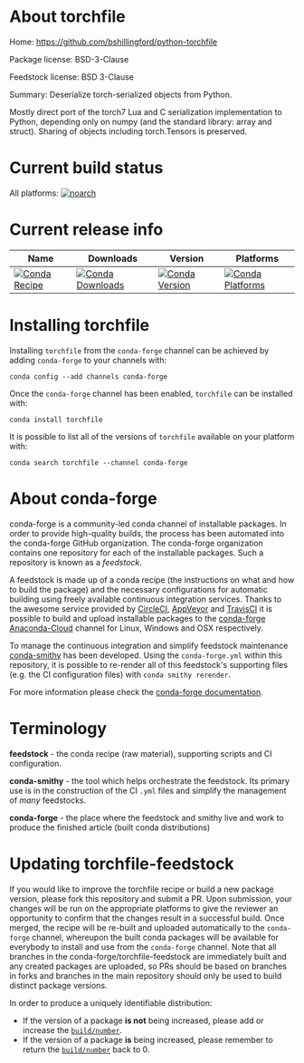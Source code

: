 About torchfile
===============

Home: https://github.com/bshillingford/python-torchfile

Package license: BSD-3-Clause

Feedstock license: BSD 3-Clause

Summary: Deserialize torch-serialized objects from Python.

Mostly direct port of the torch7 Lua and C serialization implementation to
Python, depending only on numpy (and the standard library: array and
struct). Sharing of objects including torch.Tensors is preserved.


Current build status
====================

All platforms:
[![noarch](https://img.shields.io/circleci/project/github/conda-forge/torchfile-feedstock/master.svg?label=noarch)](https://circleci.com/gh/conda-forge/torchfile-feedstock)

Current release info
====================

| Name | Downloads | Version | Platforms |
| --- | --- | --- | --- |
| [![Conda Recipe](https://img.shields.io/badge/recipe-torchfile-green.svg)](https://anaconda.org/conda-forge/torchfile) | [![Conda Downloads](https://img.shields.io/conda/dn/conda-forge/torchfile.svg)](https://anaconda.org/conda-forge/torchfile) | [![Conda Version](https://img.shields.io/conda/vn/conda-forge/torchfile.svg)](https://anaconda.org/conda-forge/torchfile) | [![Conda Platforms](https://img.shields.io/conda/pn/conda-forge/torchfile.svg)](https://anaconda.org/conda-forge/torchfile) |

Installing torchfile
====================

Installing `torchfile` from the `conda-forge` channel can be achieved by adding `conda-forge` to your channels with:

```
conda config --add channels conda-forge
```

Once the `conda-forge` channel has been enabled, `torchfile` can be installed with:

```
conda install torchfile
```

It is possible to list all of the versions of `torchfile` available on your platform with:

```
conda search torchfile --channel conda-forge
```


About conda-forge
=================

conda-forge is a community-led conda channel of installable packages.
In order to provide high-quality builds, the process has been automated into the
conda-forge GitHub organization. The conda-forge organization contains one repository
for each of the installable packages. Such a repository is known as a *feedstock*.

A feedstock is made up of a conda recipe (the instructions on what and how to build
the package) and the necessary configurations for automatic building using freely
available continuous integration services. Thanks to the awesome service provided by
[CircleCI](https://circleci.com/), [AppVeyor](http://www.appveyor.com/)
and [TravisCI](https://travis-ci.org/) it is possible to build and upload installable
packages to the [conda-forge](https://anaconda.org/conda-forge)
[Anaconda-Cloud](http://docs.anaconda.org/) channel for Linux, Windows and OSX respectively.

To manage the continuous integration and simplify feedstock maintenance
[conda-smithy](http://github.com/conda-forge/conda-smithy) has been developed.
Using the ``conda-forge.yml`` within this repository, it is possible to re-render all of
this feedstock's supporting files (e.g. the CI configuration files) with ``conda smithy rerender``.

For more information please check the [conda-forge documentation](https://conda-forge.org/docs/).

Terminology
===========

**feedstock** - the conda recipe (raw material), supporting scripts and CI configuration.

**conda-smithy** - the tool which helps orchestrate the feedstock.
                   Its primary use is in the construction of the CI ``.yml`` files
                   and simplify the management of *many* feedstocks.

**conda-forge** - the place where the feedstock and smithy live and work to
                  produce the finished article (built conda distributions)


Updating torchfile-feedstock
============================

If you would like to improve the torchfile recipe or build a new
package version, please fork this repository and submit a PR. Upon submission,
your changes will be run on the appropriate platforms to give the reviewer an
opportunity to confirm that the changes result in a successful build. Once
merged, the recipe will be re-built and uploaded automatically to the
`conda-forge` channel, whereupon the built conda packages will be available for
everybody to install and use from the `conda-forge` channel.
Note that all branches in the conda-forge/torchfile-feedstock are
immediately built and any created packages are uploaded, so PRs should be based
on branches in forks and branches in the main repository should only be used to
build distinct package versions.

In order to produce a uniquely identifiable distribution:
 * If the version of a package **is not** being increased, please add or increase
   the [``build/number``](http://conda.pydata.org/docs/building/meta-yaml.html#build-number-and-string).
 * If the version of a package **is** being increased, please remember to return
   the [``build/number``](http://conda.pydata.org/docs/building/meta-yaml.html#build-number-and-string)
   back to 0.